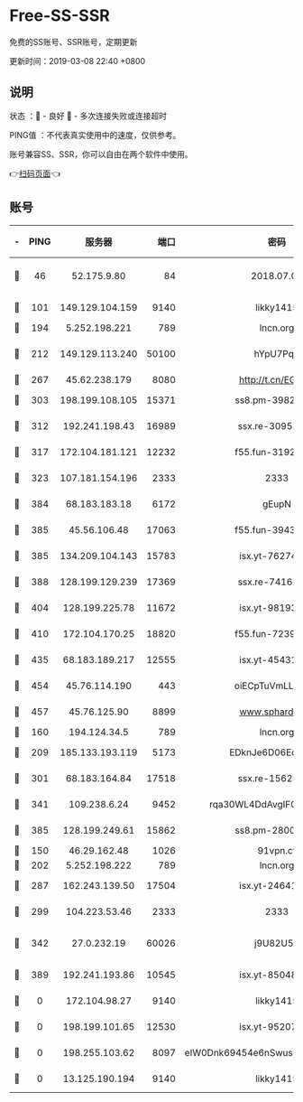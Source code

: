 # Free-SS-SSR

免费的SS账号、SSR账号，定期更新

更新时间：2019-03-08 22:40 +0800

## 说明

状态     ：🙂 - 良好 🙁 - 多次连接失败或连接超时

PING值   ：不代表真实使用中的速度，仅供参考。

账号兼容SS、SSR，你可以自由在两个软件中使用。

👉[扫码页面](https://liesauer.github.io/Free-SS-SSR/)👈

## 账号

|-|PING|服务器|端口|密码|加密方式|区域|
|:----:|:----:|:-----:|-----:|:----:|:----:|:----:|
|🙂|46|52.175.9.80|84|2018.07.07|chacha20-ietf-poly1305|HK|
|🙂|101|149.129.104.159|9140|likky1415|aes-256-cfb|CN|
|🙂|194|5.252.198.221|789|lncn.org|rc4|JP|
|🙂|212|149.129.113.240|50100|hYpU7PqP|chacha20-ietf-poly1305|CN|
|🙂|267|45.62.238.179|8080|http://t.cn/EGJIyrl|rc4-md5|CA|
|🙂|303|198.199.108.105|15371|ss8.pm-39823085|aes-256-cfb|US|
|🙂|312|192.241.198.43|16989|ssx.re-30951670|aes-256-cfb|US|
|🙂|317|172.104.181.121|12232|f55.fun-31925719|aes-256-cfb|SG|
|🙂|323|107.181.154.196|2333|2333|aes-256-cfb|US|
|🙂|384|68.183.183.18|6172|gEupN|aes-256-cfb|SG|
|🙂|385|45.56.106.48|17063|f55.fun-39436500|aes-256-cfb|US|
|🙂|385|134.209.104.143|15783|isx.yt-76274027|aes-256-cfb|SG|
|🙂|388|128.199.129.239|17369|ssx.re-74162614|aes-256-cfb|SG|
|🙂|404|128.199.225.78|11672|isx.yt-98193362|aes-256-cfb|SG|
|🙂|410|172.104.170.25|18820|f55.fun-72397693|aes-256-cfb|SG|
|🙂|435|68.183.189.217|12555|isx.yt-45431620|aes-256-cfb|SG|
|🙂|454|45.76.114.190|443|oiECpTuVmLLxk4Ts|aes-256-cfb|AU|
|🙂|457|45.76.125.90|8899|www.sphard.com|aes-256-cfb|AU|
|🙂|160|194.124.34.5|789|lncn.org|rc4|JP|
|🙂|209|185.133.193.119|5173|EDknJe6D06EoWDaw|aes-256-cfb|US|
|🙂|301|68.183.164.84|17518|ssx.re-15625176|aes-256-cfb|US|
|🙂|341|109.238.6.24|9452|rqa30WL4DdAvgIFG6Fs3znzTa|aes-256-cfb|FR|
|🙂|385|128.199.249.61|15862|ss8.pm-28005888|aes-256-cfb|SG|
|🙁|150|46.29.162.48|1026|91vpn.cf|rc4-md5|RU|
|🙁|202|5.252.198.222|789|lncn.org|rc4|JP|
|🙁|287|162.243.139.50|17504|isx.yt-24641776|aes-256-cfb|US|
|🙁|299|104.223.53.46|2333|2333|aes-256-cfb|US|
|🙁|342|27.0.232.19|60026|j9U82U53|xchacha20-ietf-poly1305|HK|
|🙁|389|192.241.193.86|10545|isx.yt-85048474|aes-256-cfb|US|
|🙁|0|172.104.98.27|9140|likky1415|aes-256-cfb|JP|
|🙁|0|198.199.101.65|12530|isx.yt-95207438|aes-256-cfb|US|
|🙁|0|198.255.103.62|8097|eIW0Dnk69454e6nSwuspv9DmS201tQ0D|aes-256-cfb|US|
|🙁|0|13.125.190.194|9140|likky1415|aes-256-cfb|KR|

